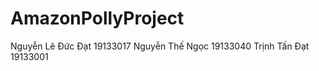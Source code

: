 # AmazonPollyProject

Nguyễn Lê Đức Đạt		19133017
Nguyễn Thế Ngọc			19133040
Trịnh Tấn Đạt				19133001
